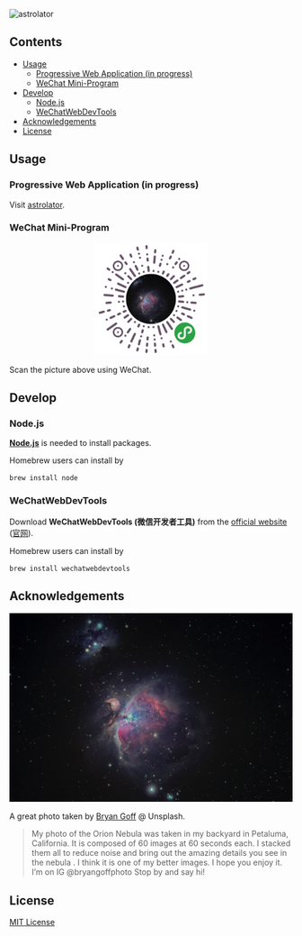 ![astrolator](https://socialify.git.ci/Tai-Zhou/astrolator/image?description=1&font=Raleway&forks=1&issues=1&pattern=Signal&pulls=1&stargazers=1&theme=Dark)

## Contents <!-- omit in toc -->

* [Usage](#usage)
  * [Progressive Web Application (in progress)](#progressive-web-application-in-progress)
  * [WeChat Mini-Program](#wechat-mini-program)
* [Develop](#develop)
  * [Node.js](#nodejs)
  * [WeChatWebDevTools](#wechatwebdevtools)
* [Acknowledgements](#acknowledgements)
* [License](#license)

## Usage
### Progressive Web Application (in progress)

Visit [astrolator](https://tai-zhou.github.io/astrolator).

### WeChat Mini-Program

<p align="center"><img height="200" src="img/qr-code.jpg"></p>

Scan the picture above using WeChat.

## Develop
### Node.js

**[Node.js](https://github.com/nodejs/node)** is needed to install packages.

Homebrew users can install by
```
brew install node
```

### WeChatWebDevTools

Download **WeChatWebDevTools (微信开发者工具)** from the [official website](https://developers.weixin.qq.com/miniprogram/en/dev/devtools/devtools.html) ([官网](https://developers.weixin.qq.com/miniprogram/dev/devtools/devtools.html)).

Homebrew users can install by
```
brew install wechatwebdevtools
```

## Acknowledgements

[![logo](img/logo.jpg)](https://unsplash.com/photos/f7YQo-eYHdM)

A great photo taken by [Bryan Goff](https://unsplash.com/@bryangoffphoto) @ Unsplash.

> My photo of the Orion Nebula was taken in my backyard in Petaluma, California. It is composed of 60 images at 60 seconds each. I stacked them all to reduce noise and bring out the amazing details you see in the nebula . I think it is one of my better images. I hope you enjoy it. I’m on IG @bryangoffphoto Stop by and say hi!

<!--## Contributors

## Donators-->

## License

[MIT License](LICENSE)
